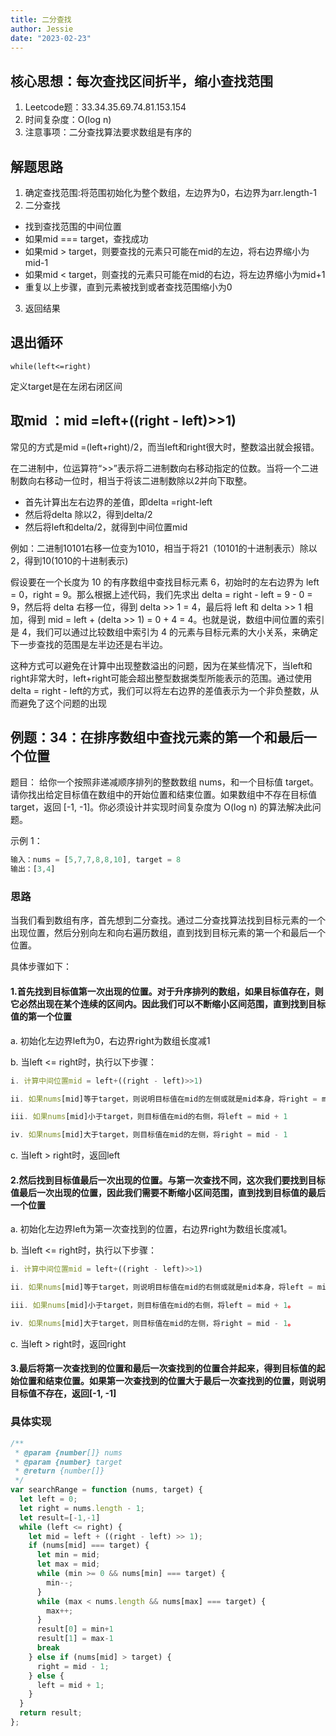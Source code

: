 ```yaml
---
title: 二分查找
author: Jessie
date: "2023-02-23"
---
```


## 核心思想：每次查找区间折半，缩小查找范围

1. Leetcode题：33.34.35.69.74.81.153.154
2. 时间复杂度：O(log n)
3. 注意事项：二分查找算法要求数组是有序的

## 解题思路

1. 确定查找范围:将范围初始化为整个数组，左边界为0，右边界为arr.length-1
2. 二分查找

* 找到查找范围的中间位置
* 如果mid === target，查找成功
* 如果mid > target，则要查找的元素只可能在mid的左边，将右边界缩小为mid-1
* 如果mid < target，则查找的元素只可能在mid的右边，将左边界缩小为mid+1
* 重复以上步骤，直到元素被找到或者查找范围缩小为0

3. 返回结果

## 退出循环

`while(left<=right)`

定义target是在左闭右闭区间

## 取mid ：mid =left+((right - left)>>1)

常见的方式是mid =(left+right)/2，而当left和right很大时，整数溢出就会报错。

在二进制中，位运算符“>>”表示将二进制数向右移动指定的位数。当将一个二进制数向右移动一位时，相当于将该二进制数除以2并向下取整。

* 首先计算出左右边界的差值，即delta =right-left
* 然后将delta 除以2，得到delta/2
* 然后将left和delta/2，就得到中间位置mid

例如：二进制10101右移一位变为1010，相当于将21（10101的十进制表示）除以2，得到10(1010的十进制表示)

假设要在一个长度为 10 的有序数组中查找目标元素 6，初始时的左右边界为 left = 0，right = 9。那么根据上述代码，我们先求出 delta = right - left = 9 - 0 = 9，然后将 delta 右移一位，得到 delta >> 1 = 4，最后将 left 和 delta >> 1 相加，得到 mid = left + (delta >> 1) = 0 + 4 = 4。也就是说，数组中间位置的索引是 4，我们可以通过比较数组中索引为 4 的元素与目标元素的大小关系，来确定下一步查找的范围是左半边还是右半边。

这种方式可以避免在计算中出现整数溢出的问题，因为在某些情况下，当left和right非常大时，left+right可能会超出整型数据类型所能表示的范围。通过使用delta = right - left的方式，我们可以将左右边界的差值表示为一个非负整数，从而避免了这个问题的出现

## 例题：34：在排序数组中查找元素的第一个和最后一个位置

题目：
给你一个按照非递减顺序排列的整数数组 nums，和一个目标值 target。请你找出给定目标值在数组中的开始位置和结束位置。如果数组中不存在目标值 target，返回 [-1, -1]。你必须设计并实现时间复杂度为 O(log n) 的算法解决此问题。

示例 1：

```js
输入：nums = [5,7,7,8,8,10], target = 8
输出：[3,4]
```

### 思路

当我们看到数组有序，首先想到二分查找。通过二分查找算法找到目标元素的一个出现位置，然后分别向左和向右遍历数组，直到找到目标元素的第一个和最后一个位置。

具体步骤如下：

#### 1.首先找到目标值第一次出现的位置。对于升序排列的数组，如果目标值存在，则它必然出现在某个连续的区间内。因此我们可以不断缩小区间范围，直到找到目标值的第一个位置

a. 初始化左边界left为0，右边界right为数组长度减1

b. 当left <= right时，执行以下步骤：

```js
i. 计算中间位置mid = left+((right - left)>>1)

ii. 如果nums[mid]等于target，则说明目标值在mid的左侧或就是mid本身，将right = mid - 1

iii. 如果nums[mid]小于target，则目标值在mid的右侧，将left = mid + 1

iv. 如果nums[mid]大于target，则目标值在mid的左侧，将right = mid - 1

```

c. 当left > right时，返回left

#### 2.然后找到目标值最后一次出现的位置。与第一次查找不同，这次我们要找到目标值最后一次出现的位置，因此我们需要不断缩小区间范围，直到找到目标值的最后一个位置

a. 初始化左边界left为第一次查找到的位置，右边界right为数组长度减1。

b. 当left <= right时，执行以下步骤：

```js
i. 计算中间位置mid = left+((right - left)>>1)

ii. 如果nums[mid]等于target，则说明目标值在mid的右侧或就是mid本身，将left = mid + 1。

iii. 如果nums[mid]小于target，则目标值在mid的右侧，将left = mid + 1。

iv. 如果nums[mid]大于target，则目标值在mid的左侧，将right = mid - 1。
```

c. 当left > right时，返回right

#### 3.最后将第一次查找到的位置和最后一次查找到的位置合并起来，得到目标值的起始位置和结束位置。如果第一次查找到的位置大于最后一次查找到的位置，则说明目标值不存在，返回[-1, -1]

### 具体实现

```js
/**
 * @param {number[]} nums
 * @param {number} target
 * @return {number[]}
 */
var searchRange = function (nums, target) {
  let left = 0;
  let right = nums.length - 1;
  let result=[-1,-1]
  while (left <= right) {
    let mid = left + ((right - left) >> 1);
    if (nums[mid] === target) {
      let min = mid;
      let max = mid;
      while (min >= 0 && nums[min] === target) {
        min--;
      }
      while (max < nums.length && nums[max] === target) {
        max++;
      }
      result[0] = min+1
      result[1] = max-1
      break
    } else if (nums[mid] > target) {
      right = mid - 1;
    } else {
      left = mid + 1;
    }
  }
  return result;
};
```
